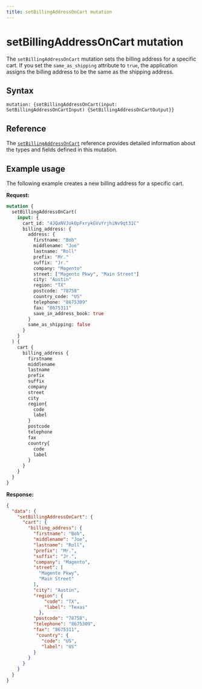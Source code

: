 ```yaml
---
title: setBillingAddressOnCart mutation
---
```


# setBillingAddressOnCart mutation

The `setBillingAddressOnCart` mutation sets the billing address for a specific cart. If you set the `same_as_shipping` attribute to `true`, the application assigns the billing address to be the same as the shipping address.

## Syntax

`mutation: {setBillingAddressOnCart(input: SetBillingAddressOnCartInput) {SetBillingAddressOnCartOutput}}`

## Reference

The [`setBillingAddressOnCart`](https://developer.adobe.com/commerce/webapi/graphql-api/index.html#mutation-setBillingAddressOnCart) reference provides detailed information about the types and fields defined in this mutation.

## Example usage

The following example creates a new billing address for a specific cart.

**Request:**

```graphql
mutation {
  setBillingAddressOnCart(
    input: {
      cart_id: "4JQaNVJokOpFxrykGVvYrjhiNv9qt31C"
      billing_address: {
        address: {
          firstname: "Bob"
          middlename: "Joe"
          lastname: "Roll"
          prefix: "Mr."
          suffix: "Jr."
          company: "Magento"
          street: ["Magento Pkwy", "Main Street"]
          city: "Austin"
          region: "TX"
          postcode: "78758"
          country_code: "US"
          telephone: "8675309"
          fax: "8675311"
          save_in_address_book: true
        }
        same_as_shipping: false
      }
    }
  ) {
    cart {
      billing_address {
        firstname
        middlename
        lastname
        prefix
        suffix
        company
        street
        city
        region{
          code
          label
        }
        postcode
        telephone
        fax
        country{
          code
          label
        }
      }
    }
  }
}
```

**Response:**

```json
{
  "data": {
    "setBillingAddressOnCart": {
      "cart": {
        "billing_address": {
          "firstname": "Bob",
          "middlename": "Joe",
          "lastname": "Roll",
          "prefix": "Mr.",
          "suffix": "Jr.",
          "company": "Magento",
          "street": [
            "Magento Pkwy",
            "Main Street"
          ],
          "city": "Austin",
          "region": {
              "code": "TX",
              "label": "Texas"
            },
          "postcode": "78758",
          "telephone": "8675309",
          "fax": "8675311",
           "country": {
             "code": "US",
             "label": "US"
          }
        }
      }
    }
  }
}
```
